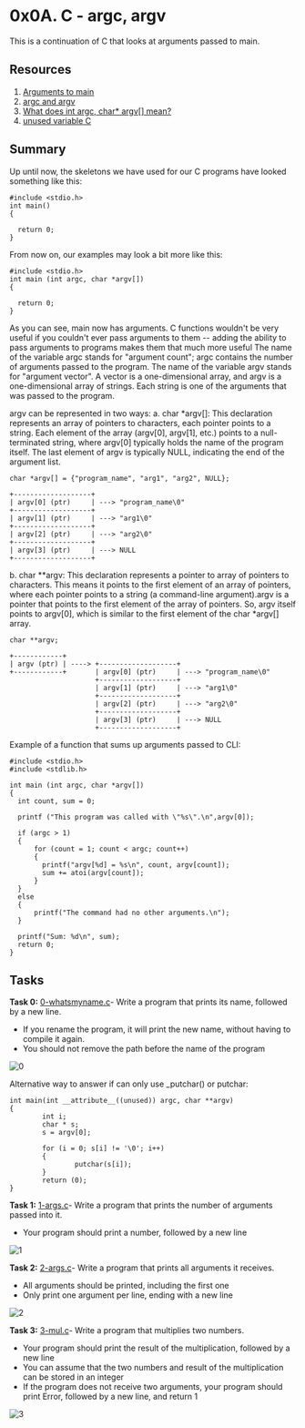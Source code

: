 # 0x0A. C - argc, argv

This is a continuation of C that looks at arguments passed to main. 

## Resources

1. [Arguments to main](https://publications.gbdirect.co.uk//c_book/chapter10/arguments_to_main.html)
2. [argc and argv](http://crasseux.com/books/ctutorial/argc-and-argv.html)
3. [What does int argc, char* argv[] mean?](https://www.youtube.com/watch?v=aP1ijjeZc24)
4. [unused variable C](https://www.google.com/webhp?q=unused+variable+C)

## Summary
Up until now, the skeletons we have used for our C programs have looked something like this:
```
#include <stdio.h>
int main()
{

  return 0;
}
```
From now on, our examples may look a bit more like this:
```
#include <stdio.h>
int main (int argc, char *argv[])
{

  return 0;
}
```
As you can see, main now has arguments.  C functions wouldn't be very useful if you couldn't ever pass arguments to them -- adding the ability to pass arguments to programs makes them that much more useful The name of the variable argc stands for "argument count"; argc contains the number of arguments passed to the program. The name of the variable argv stands for "argument vector". A vector is a one-dimensional array, and argv is a one-dimensional array of strings. Each string is one of the arguments that was passed to the program. 

argv can be represented in two ways:
a. char *argv[]: This declaration represents an array of pointers to characters, each pointer points to a string. Each element of the array (argv[0], argv[1], etc.) points to a null-terminated string, where argv[0] typically holds the name of the program itself. The last element of argv is typically NULL, indicating the end of the argument list.
```
char *argv[] = {"program_name", "arg1", "arg2", NULL};

+-------------------+
| argv[0] (ptr)     | ---> "program_name\0"
+-------------------+
| argv[1] (ptr)     | ---> "arg1\0"
+-------------------+
| argv[2] (ptr)     | ---> "arg2\0"
+-------------------+
| argv[3] (ptr)     | ---> NULL
+-------------------+
```
b. char **argv: This declaration represents a pointer to array of pointers to characters. This means it points to the first element of an array of pointers, where each pointer points to a string (a command-line argument).argv is a pointer that points to the first element of the array of pointers. So, argv itself points to argv[0], which is similar to the first element of the char *argv[] array.
```
char **argv;

+------------+
| argv (ptr) | ----> +-------------------+
+------------+       | argv[0] (ptr)     | ---> "program_name\0"
                     +-------------------+
                     | argv[1] (ptr)     | ---> "arg1\0"
                     +-------------------+
                     | argv[2] (ptr)     | ---> "arg2\0"
                     +-------------------+
                     | argv[3] (ptr)     | ---> NULL
                     +-------------------+
```
Example of a function that sums up arguments passed to CLI:
```
#include <stdio.h>
#include <stdlib.h>

int main (int argc, char *argv[])
{
  int count, sum = 0;

  printf ("This program was called with \"%s\".\n",argv[0]);

  if (argc > 1)
  {
      for (count = 1; count < argc; count++)
      {
        printf("argv[%d] = %s\n", count, argv[count]);
        sum += atoi(argv[count]);
      }
  }
  else
  {
      printf("The command had no other arguments.\n");
  }

  printf("Sum: %d\n", sum);
  return 0;
}
```

## Tasks

**Task 0:** [0-whatsmyname.c](https://github.com/Muthoni-Maryanne/alx-low_level_programming/blob/master/0x0A-argc_argv/0-whatsmyname.c)- Write a program that prints its name, followed by a new line.
* If you rename the program, it will print the new name, without having to compile it again.
* You should not remove the path before the name of the program

![0](https://github.com/Muthoni-Maryanne/alx-low_level_programming/assets/107298263/289ab6d5-da6e-4aea-8138-6f33683e0452)

Alternative way to answer if can only use _putchar() or putchar:
```
int main(int __attribute__((unused)) argc, char **argv)
{
        int i;
        char * s;
        s = argv[0];

        for (i = 0; s[i] != '\0'; i++)
        {
                putchar(s[i]);
        }
        return (0);
}
```
**Task 1:** [1-args.c](https://github.com/Muthoni-Maryanne/alx-low_level_programming/blob/master/0x0A-argc_argv/1-args.c)- Write a program that prints the number of arguments passed into it.
* Your program should print a number, followed by a new line

![1](https://github.com/Muthoni-Maryanne/alx-low_level_programming/assets/107298263/53efe81a-30cf-4351-abef-3f9cfca29dc2)

**Task 2:** [2-args.c](https://github.com/Muthoni-Maryanne/alx-low_level_programming/blob/master/0x0A-argc_argv/2-args.c)- Write a program that prints all arguments it receives.
* All arguments should be printed, including the first one
* Only print one argument per line, ending with a new line

![2](https://github.com/Muthoni-Maryanne/alx-low_level_programming/assets/107298263/30397cab-bd50-4ae6-96ec-415edaa6682c)

**Task 3:** [3-mul.c](https://github.com/Muthoni-Maryanne/alx-low_level_programming/blob/master/0x0A-argc_argv/3-mul.c)- Write a program that multiplies two numbers.
* Your program should print the result of the multiplication, followed by a new line
* You can assume that the two numbers and result of the multiplication can be stored in an integer
* If the program does not receive two arguments, your program should print Error, followed by a new line, and return 1
  
![3](https://github.com/Muthoni-Maryanne/alx-low_level_programming/assets/107298263/514f95b5-9787-4dcc-8d32-4a4ef8b40a7d)

